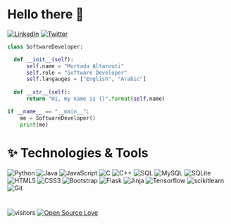 # Hello there 👋
[![LinkedIn](https://img.shields.io/badge/-LinkedIn-blue?style=for-the-badge&logo=LinkedIn&logoColor=white)](https://www.linkedin.com/in/Nurtada-Altarouti/)
[![Twitter](https://img.shields.io/badge/-Twitter-blue?style=for-the-badge&logo=Twitter&logoColor=white)](https://twitter.com/murtadapy/)


```python
class SoftwareDeveloper:

  def __init__(self):
      self.name = "Murtada Altarouti"
      self.role = "Software Developer"
      self.langauges = ["English", "Arabic"]
  
  def __str__(self):
      return "Hi, my name is {}".format(self.name)

if __name__ == "__main__":
    me = SoftwareDeveloper()
    print(me)
```

# ✨ Technologies & Tools
![Python](https://img.shields.io/badge/-Python-black?style=for-the-badge&logo=Python)
![Java](https://img.shields.io/badge/-Java-black?style=for-the-badge&logo=Java)
![JavaScript](https://img.shields.io/badge/-JavaScript-black?style=for-the-badge&logo=javascript)
![C](https://img.shields.io/badge/-C-black?style=for-the-badge&logo=C)
![C++](https://img.shields.io/badge/-cplusplus-black?style=for-the-badge&logo=C++)
![SQL](https://img.shields.io/badge/-SQL-black?style=for-the-badge&logo=SQL)
![MySQL](https://img.shields.io/badge/-MySQL-black?style=for-the-badge&logo=MySQL)
![SQLite](https://img.shields.io/badge/-SQLite-black?style=for-the-badge&logo=SQLite)
![HTML5](https://img.shields.io/badge/-HTML5-black?style=for-the-badge&logo=HTML5)
![CSS3](https://img.shields.io/badge/-CSS3-black?style=for-the-badge&logo=CSS3)
![Bootstrap](https://img.shields.io/badge/-Bootstrap-black?style=for-the-badge&logo=Bootstrap)
![Flask](https://img.shields.io/badge/-Flask-black?style=for-the-badge&logo=Flask)
![Jinja](https://img.shields.io/badge/-Jinja-black?style=for-the-badge&logo=Jinja)
![Tensorflow](https://img.shields.io/badge/-Tensorflow-black?style=for-the-badge&logo=Tensorflow)
![scikitlearn](https://img.shields.io/badge/-scikitlearn-black?style=for-the-badge&logo=scikitlearn)
![Git](https://img.shields.io/badge/-Git-black?style=for-the-badge&logo=git)

# 
![visitors](https://visitor-badge.laobi.icu/badge?page_id=Murtada-Altarouti)
[![Open Source Love](https://badges.frapsoft.com/os/v1/open-source.svg?v=103)](https://github.com/ellerbrock/open-source-badges/)
